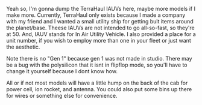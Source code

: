 Yeah so, I'm gonna dump the TerraHaul IAUVs here, maybe more models if I make more.
Currently, TerraHaul only exists because I made a company with my friend and I wanted a small utility ship for getting bult items around the planet/base. Theese IAUVs are not intended to go all-so-fast, so they're at 50.
And, IAUV stands for In Air Utility Vehicle. I also provided a place for a unit number, if you wish to employ more than one in your fleet or just want the aesthetic.


Note there is no "Gen 1" because gen 1 was not made in studio.
There may be a bug with the polysilicon that it isnt in flipflop mode, so you'll have to change it yourself because I dont know how.

All or if not most models will have a little hump on the back of the cab for power cell, ion rocket, and antenna. You could also put some bins up there for wires or something else for convenience.
